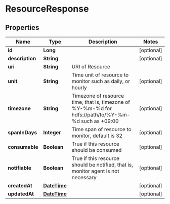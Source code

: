 
# ResourceResponse

## Properties
Name | Type | Description | Notes
------------ | ------------- | ------------- | -------------
**id** | **Long** |  |  [optional]
**description** | **String** |  |  [optional]
**uri** | **String** | URI of Resource | 
**unit** | **String** | Time unit of resource to monitor such as daily, or hourly |  [optional]
**timezone** | **String** | Timezone of resource time, that is, timezone of %Y-%m-%d for hdfs://path/to/%Y-%m-%d such as +09:00 |  [optional]
**spanInDays** | **Integer** | Time span of resource to monitor, default is 32 |  [optional]
**consumable** | **Boolean** | True if this resource should be consumed |  [optional]
**notifiable** | **Boolean** | True if this resource should be notified, that is, monitor agent is not necessary |  [optional]
**createdAt** | [**DateTime**](DateTime.md) |  |  [optional]
**updatedAt** | [**DateTime**](DateTime.md) |  |  [optional]



